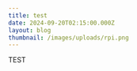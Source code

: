 ```yaml
---
title: test
date: 2024-09-20T02:15:00.000Z
layout: blog
thumbnail: /images/uploads/rpi.png
---
```

TEST
